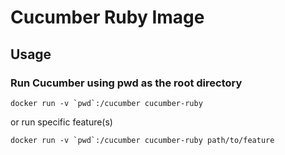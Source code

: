 # Cucumber Ruby Image

## Usage

### Run Cucumber using pwd as the root directory
```
docker run -v `pwd`:/cucumber cucumber-ruby
```
or run specific feature(s)
```
docker run -v `pwd`:/cucumber cucumber-ruby path/to/feature
```
